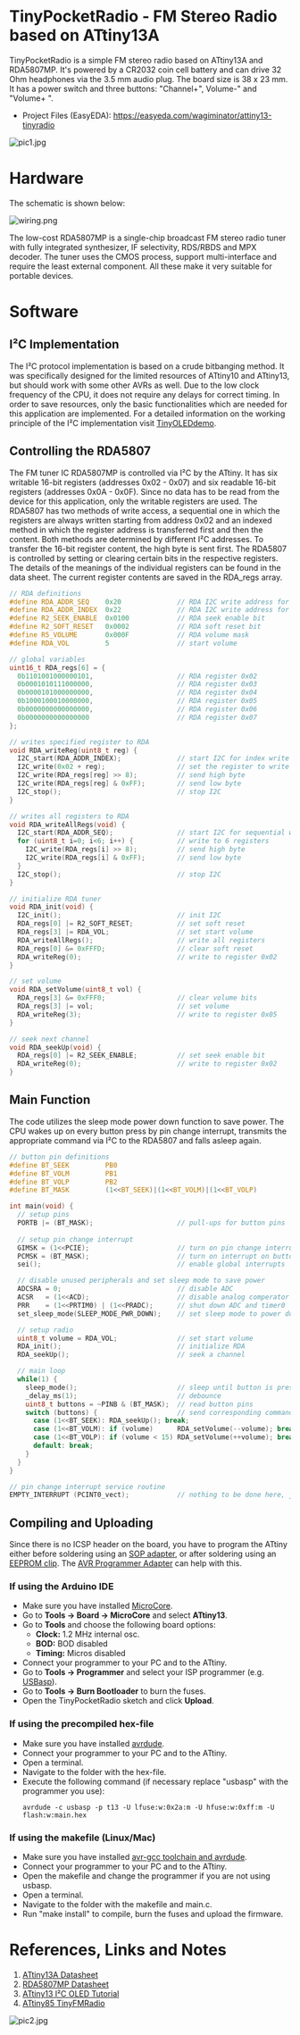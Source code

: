 # TinyPocketRadio - FM Stereo Radio based on ATtiny13A
TinyPocketRadio is a simple FM stereo radio based on ATtiny13A and RDA5807MP. It's powered by a CR2032 coin cell battery and can drive 32 Ohm headphones via the 3.5 mm audio plug. The board size is 38 x 23 mm. It has a power switch and three buttons: "Channel+", Volume-" and "Volume+ ".

- Project Files (EasyEDA): https://easyeda.com/wagiminator/attiny13-tinyradio

![pic1.jpg](https://raw.githubusercontent.com/wagiminator/ATtiny13-TinyPocketRadio/main/documentation/TinyPocketRadio_pic1.jpg)

# Hardware
The schematic is shown below:

![wiring.png](https://raw.githubusercontent.com/wagiminator/ATtiny13-TinyPocketRadio/main/documentation/TinyPocketRadio_Wiring.png)

The low-cost RDA5807MP is a single-chip broadcast FM stereo radio tuner with fully integrated synthesizer, IF selectivity, RDS/RBDS and MPX decoder. The tuner uses the CMOS process, support multi-interface and require the least external component. All these make it very suitable for portable devices.

# Software
## I²C Implementation
The I²C protocol implementation is based on a crude bitbanging method. It was specifically designed for the limited resources of ATtiny10 and ATtiny13, but should work with some other AVRs as well. Due to the low clock frequency of the CPU, it does not require any delays for correct timing. In order to save resources, only the basic functionalities which are needed for this application are implemented. For a detailed information on the working principle of the I²C implementation visit [TinyOLEDdemo](https://github.com/wagiminator/attiny13-tinyoleddemo).

## Controlling the RDA5807
The FM tuner IC RDA5807MP is controlled via I²C by the ATtiny. It has six writable 16-bit registers (addresses 0x02 - 0x07) and six readable 16-bit registers (addresses 0x0A - 0x0F). Since no data has to be read from the device for this application, only the writable registers are used. The RDA5807 has two methods of write access, a sequential one in which the registers are always written starting from address 0x02 and an indexed method in which the register address is transferred first and then the content. Both methods are determined by different I²C addresses. To transfer the 16-bit register content, the high byte is sent first. The RDA5807 is controlled by setting or clearing certain bits in the respective registers. The details of the meanings of the individual registers can be found in the data sheet. The current register contents are saved in the RDA_regs array.

```c
// RDA definitions
#define RDA_ADDR_SEQ    0x20              // RDA I2C write address for sequential access
#define RDA_ADDR_INDEX  0x22              // RDA I2C write address for indexed access
#define R2_SEEK_ENABLE  0x0100            // RDA seek enable bit
#define R2_SOFT_RESET   0x0002            // RDA soft reset bit
#define R5_VOLUME       0x000F            // RDA volume mask
#define RDA_VOL         5                 // start volume

// global variables
uint16_t RDA_regs[6] = {
  0b1101001000000101,                     // RDA register 0x02
  0b0001010111000000,                     // RDA register 0x03
  0b0000101000000000,                     // RDA register 0x04
  0b1000100010000000,                     // RDA register 0x05
  0b0000000000000000,                     // RDA register 0x06
  0b0000000000000000                      // RDA register 0x07
};

// writes specified register to RDA
void RDA_writeReg(uint8_t reg) {
  I2C_start(RDA_ADDR_INDEX);              // start I2C for index write to RDA
  I2C_write(0x02 + reg);                  // set the register to write
  I2C_write(RDA_regs[reg] >> 8);          // send high byte
  I2C_write(RDA_regs[reg] & 0xFF);        // send low byte
  I2C_stop();                             // stop I2C
}

// writes all registers to RDA
void RDA_writeAllRegs(void) {
  I2C_start(RDA_ADDR_SEQ);                // start I2C for sequential write to RDA
  for (uint8_t i=0; i<6; i++) {           // write to 6 registers
    I2C_write(RDA_regs[i] >> 8);          // send high byte
    I2C_write(RDA_regs[i] & 0xFF);        // send low byte
  }
  I2C_stop();                             // stop I2C
}

// initialize RDA tuner
void RDA_init(void) {
  I2C_init();                             // init I2C
  RDA_regs[0] |= R2_SOFT_RESET;           // set soft reset
  RDA_regs[3] |= RDA_VOL;                 // set start volume
  RDA_writeAllRegs();                     // write all registers
  RDA_regs[0] &= 0xFFFD;                  // clear soft reset
  RDA_writeReg(0);                        // write to register 0x02
}

// set volume
void RDA_setVolume(uint8_t vol) {
  RDA_regs[3] &= 0xFFF0;                  // clear volume bits
  RDA_regs[3] |= vol;                     // set volume
  RDA_writeReg(3);                        // write to register 0x05
}

// seek next channel
void RDA_seekUp(void) {
  RDA_regs[0] |= R2_SEEK_ENABLE;          // set seek enable bit
  RDA_writeReg(0);                        // write to register 0x02
}
```

## Main Function
The code utilizes the sleep mode power down function to save power. The CPU wakes up on every button press by pin change interrupt, transmits the appropriate command via I²C to the RDA5807 and falls asleep again.

```c
// button pin definitions
#define BT_SEEK         PB0
#define BT_VOLM         PB1
#define BT_VOLP         PB2
#define BT_MASK         (1<<BT_SEEK)|(1<<BT_VOLM)|(1<<BT_VOLP)

int main(void) {
  // setup pins
  PORTB |= (BT_MASK);                     // pull-ups for button pins
  
  // setup pin change interrupt
  GIMSK = (1<<PCIE);                      // turn on pin change interrupts
  PCMSK = (BT_MASK);                      // turn on interrupt on button pins
  sei();                                  // enable global interrupts

  // disable unused peripherals and set sleep mode to save power
  ADCSRA = 0;                             // disable ADC
  ACSR   = (1<<ACD);                      // disable analog comperator
  PRR    = (1<<PRTIM0) | (1<<PRADC);      // shut down ADC and timer0
  set_sleep_mode(SLEEP_MODE_PWR_DOWN);    // set sleep mode to power down

  // setup radio
  uint8_t volume = RDA_VOL;               // set start volume
  RDA_init();                             // initialize RDA
  RDA_seekUp();                           // seek a channel

  // main loop
  while(1) {
    sleep_mode();                         // sleep until button is pressed
    _delay_ms(1);                         // debounce
    uint8_t buttons = ~PINB & (BT_MASK);  // read button pins
    switch (buttons) {                    // send corresponding command to RDA
      case (1<<BT_SEEK): RDA_seekUp(); break;
      case (1<<BT_VOLM): if (volume)      RDA_setVolume(--volume); break;
      case (1<<BT_VOLP): if (volume < 15) RDA_setVolume(++volume); break;
      default: break;
    }
  }
}

// pin change interrupt service routine
EMPTY_INTERRUPT (PCINT0_vect);            // nothing to be done here, just wake up from sleep
```

## Compiling and Uploading
Since there is no ICSP header on the board, you have to program the ATtiny either before soldering using an [SOP adapter](https://aliexpress.com/wholesale?SearchText=sop-8+150mil+adapter), or after soldering using an [EEPROM clip](https://aliexpress.com/wholesale?SearchText=sop8+eeprom+programming+clip). The [AVR Programmer Adapter](https://github.com/wagiminator/AVR-Programmer/tree/master/AVR_Programmer_Adapter) can help with this.

### If using the Arduino IDE
- Make sure you have installed [MicroCore](https://github.com/MCUdude/MicroCore).
- Go to **Tools -> Board -> MicroCore** and select **ATtiny13**.
- Go to **Tools** and choose the following board options:
  - **Clock:**  1.2 MHz internal osc.
  - **BOD:**    BOD disabled
  - **Timing:** Micros disabled
- Connect your programmer to your PC and to the ATtiny.
- Go to **Tools -> Programmer** and select your ISP programmer (e.g. [USBasp](https://aliexpress.com/wholesale?SearchText=usbasp)).
- Go to **Tools -> Burn Bootloader** to burn the fuses.
- Open the TinyPocketRadio sketch and click **Upload**.

### If using the precompiled hex-file
- Make sure you have installed [avrdude](https://learn.adafruit.com/usbtinyisp/avrdude).
- Connect your programmer to your PC and to the ATtiny.
- Open a terminal.
- Navigate to the folder with the hex-file.
- Execute the following command (if necessary replace "usbasp" with the programmer you use):
  ```
  avrdude -c usbasp -p t13 -U lfuse:w:0x2a:m -U hfuse:w:0xff:m -U flash:w:main.hex
  ```

### If using the makefile (Linux/Mac)
- Make sure you have installed [avr-gcc toolchain and avrdude](http://maxembedded.com/2015/06/setting-up-avr-gcc-toolchain-on-linux-and-mac-os-x/).
- Connect your programmer to your PC and to the ATtiny.
- Open the makefile and change the programmer if you are not using usbasp.
- Open a terminal.
- Navigate to the folder with the makefile and main.c.
- Run "make install" to compile, burn the fuses and upload the firmware.

# References, Links and Notes
1. [ATtiny13A Datasheet](http://ww1.microchip.com/downloads/en/DeviceDoc/doc8126.pdf)
2. [RDA5807MP Datasheet](https://datasheet.lcsc.com/szlcsc/1806121226_RDA-Microelectronics-RDA5807MP_C167245.pdf)
3. [ATtiny13 I²C OLED Tutorial](https://github.com/wagiminator/attiny13-tinyoleddemo)
4. [ATtiny85 TinyFMRadio](https://github.com/wagiminator/ATtiny85-TinyFMRadio)

![pic2.jpg](https://raw.githubusercontent.com/wagiminator/ATtiny13-TinyPocketRadio/main/documentation/TinyPocketRadio_pic2.jpg)

